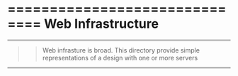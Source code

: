 ==============================
Web Infrastructure
=============================

-------------------------------------------------------------------------------
>> Web infrasture is broad. This directory provide simple representations of a
design with one or more servers

--------------------------------------------------------------------------------

